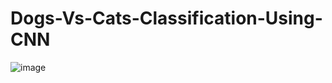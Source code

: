 # Dogs-Vs-Cats-Classification-Using-CNN

![image](https://user-images.githubusercontent.com/69152112/209449040-7f11114b-46a3-43d5-aebc-9b882faaa028.png)

